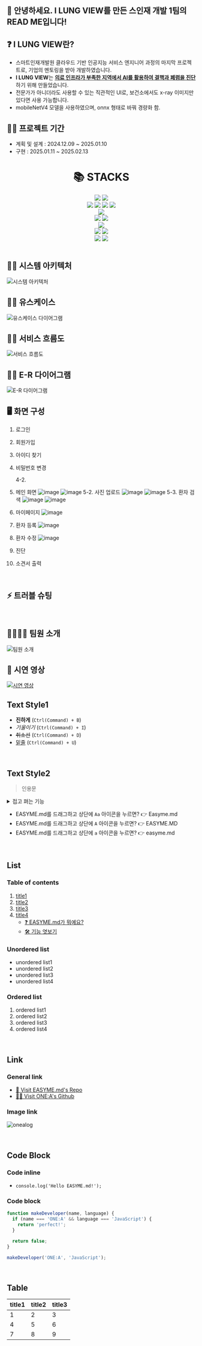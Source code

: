 ## 🙌 안녕하세요. I LUNG VIEW를 만든 스인재 개발 1팀의 READ ME입니다!  

## ❓ I LUNG VIEW란?
- 스마트인재개발원 클라우드 기반 인공지능 서비스 엔지니어 과정의 마지막 프로젝트로, 기업의 멘토링을 받아 개발하였습니다.
- **I LUNG VIEW**는 **<u>의료 인프라가 부족한 지역에서 AI를 활용하여 결핵과 폐렴을 진단</u>** 하기 위해 만들었습니다.
- 전문가가 아니더라도 사용할 수 있는 직관적인 UI로, 보건소에서도 x-ray 이미지만 있다면 사용 가능합니다.
- mobileNetV4 모델을 사용하였으며, onnx 형태로 바꿔 경량화 함.

## 🙋‍♀️ 프로젝트 기간 
- 계획 및 설계 : 2024.12.09 ~ 2025.01.10
- 구현 : 2025.01.11 ~ 2025.02.13
   

<div align=center><h1>📚 STACKS</h1></div>

<div align=center> 
  <img src="https://img.shields.io/badge/java-007396?style=for-the-badge&logo=java&logoColor=white"> 
  <img src="https://img.shields.io/badge/python-3776AB?style=for-the-badge&logo=python&logoColor=white"> 
  <br>
  
  <img src="https://img.shields.io/badge/html5-E34F26?style=for-the-badge&logo=html5&logoColor=white"> 
  <img src="https://img.shields.io/badge/css-1572B6?style=for-the-badge&logo=css3&logoColor=white"> 
  <img src="https://img.shields.io/badge/javascript-F7DF1E?style=for-the-badge&logo=javascript&logoColor=black"> 
  <img src="https://img.shields.io/badge/jquery-0769AD?style=for-the-badge&logo=jquery&logoColor=white">
  <br>
  
  <img src="https://img.shields.io/badge/mysql-4479A1?style=for-the-badge&logo=mysql&logoColor=white"> 
  <br>
  
  <img src="https://img.shields.io/badge/react-61DAFB?style=for-the-badge&logo=react&logoColor=black"> 
  <img src="https://img.shields.io/badge/node.js-339933?style=for-the-badge&logo=Node.js&logoColor=white">
  <br>
  
  <img src="https://img.shields.io/badge/spring-6DB33F?style=for-the-badge&logo=spring&logoColor=white"> 
  <br>

  <img src="https://img.shields.io/badge/linux-FCC624?style=for-the-badge&logo=linux&logoColor=black"> 
  <img src="https://img.shields.io/badge/apache tomcat-F8DC75?style=for-the-badge&logo=apachetomcat&logoColor=white">
  <br>
  
  <img src="https://img.shields.io/badge/github-181717?style=for-the-badge&logo=github&logoColor=white">
  <img src="https://img.shields.io/badge/git-F05032?style=for-the-badge&logo=git&logoColor=white">
  <br>
</div>
<br>   

## 🙋‍♀️ 시스템 아키텍처 
![시스템 아키텍처](https://github.com/user-attachments/assets/b09e11ee-884d-4626-af27-2730e2583b68)
<br>

## 🙋‍♀️ 유스케이스
![유스케이스 다이어그램](https://github.com/user-attachments/assets/b756a3dc-56ff-4ef0-ab8c-f6395ae4e1a0)
<br>

## 🙋‍♀️ 서비스 흐름도
![서비스 흐름도](https://github.com/user-attachments/assets/21b39ebe-2b1b-4f1c-8e76-99998a2cb957)
<br>

## 🙋‍♀️ E-R 다이어그램
![E-R 다이어그램](https://github.com/user-attachments/assets/e7c6b405-3284-4d2a-b64c-2bbee0da69b3)
<br>

## 🖥️ 화면 구성
1. 로그인

2. 회원가입

3. 아이디 찾기

4. 비밀번호 변경

   4-2.

5. 메인 화면
![image](https://github.com/user-attachments/assets/03747e4d-c640-4791-983d-62d2ed7dbc6a)
![image](https://github.com/user-attachments/assets/08f3b338-3095-4f2a-8617-b4c6bc040dea)
   5-2. 사진 업로드
   ![image](https://github.com/user-attachments/assets/39dd583b-7341-4124-af2e-9db15f7c2237)
   ![image](https://github.com/user-attachments/assets/658aaef9-64b1-4680-92af-e27fbab43575)
   5-3. 환자 검색
   ![image](https://github.com/user-attachments/assets/9b94980a-72d2-4bd7-92c9-2f995f94c035)
   ![image](https://github.com/user-attachments/assets/e8cff4a7-b6ed-496c-99d2-26dad42caa46)
6. 마이페이지
![image](https://github.com/user-attachments/assets/8d421500-8722-4e1c-a002-95ed1b0bf9f4)
7. 환자 등록
![image](https://github.com/user-attachments/assets/d6f77c87-da57-4217-8321-8014a9dbfa0a)
8. 환자 수정
![image](https://github.com/user-attachments/assets/c21af8d4-6ea6-4a4f-a9a1-6704ad3ded1c)
9. 진단

10. 소견서 출력

<br>

## ⚡ 트러블 슈팅
<br>

## 👨‍👩‍👧‍👦 팀원 소개
![팀원 소개](https://github.com/user-attachments/assets/18851e6c-c6f4-436d-8dce-9de22594c6c5)
<br>

## 🎥 시연 영상
[![시연 영상](https://github.com/user-attachments/assets/5be7b976-f242-4d7d-b873-d17d19fd2aed)](https://github.com/user-attachments/assets/6aacf66f-6063-463b-9ada-76769a1ce78c)
<br>







## Text Style1
- **진하게** (`Ctrl(Command) + B`)   
- *기울이기* (`Ctrl(Command) + I`)   
- <s>취소선</s> (`Ctrl(Command) + D`)   
- <u>밑줄</u> (`Ctrl(Command) + U`)   

<br>   
   
## Text Style2

>인용문   
   
<details><summary>접고 펴는 기능
</summary>

*Write here!*
</details>

- EASYME.md를 드래그하고 상단에 `Aa` 아이콘을 누르면? 👉 Easyme.md   
- EASYME.md를 드래그하고 상단에 `A` 아이콘을 누르면? 👉 EASYME.MD   
- EASYME.md를 드래그하고 상단에 `a` 아이콘을 누르면? 👉 easyme.md   
   
<br>   
   
## List   
### Table of contents
1. [title1](#write-title-here!)   
2. [title2](#only-lowercase)   
3. [title3](#use"-"instead-of-spacing-words)   
4. [title4](#example)   
    - [❓ EASYME.md가 뭐예요?](#-easymemd가-뭐예요)   
    - [🛠 기능 엿보기](#-기능-엿보기)
   
### Unordered list   
- unordered list1   
- unordered list2   
- unordered list3   
- unordered list4   
   
### Ordered list   
1. ordered list1   
2. ordered list2   
3. ordered list3   
4. ordered list4   
   
<br>   
   
## Link   
### General link
- [🚗 Visit EASYME.md's Repo](https://github.com/EASYME-md/client)   
- [🙋‍♂️ Visit ONE:A's Github](https://github.com/onealog)

### Image link
![onealog](/assets/readme/easyme.png)   
   
<br>   
   
## Code Block   
### Code inline
- `console.log('Hello EASYME.md!');`   
   
### Code block
```js
function makeDeveloper(name, language) {
  if (name === 'ONE:A' && language === 'JavaScript') {
    return 'perfect!';
  }

  return false;
}

makeDeveloper('ONE:A', 'JavaScript');
```

<br>   
   
## Table   


| title1 | title2 | title3 |
| --- | --- | --- |
| 1 | 2 | 3 |
| 4 | 5 | 6 |
| 7 | 8 | 9 |


<br>   

